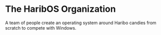 # The HaribOS Organization
A team of people create an operating system around Haribo candies from scratch to compete with Windows.
